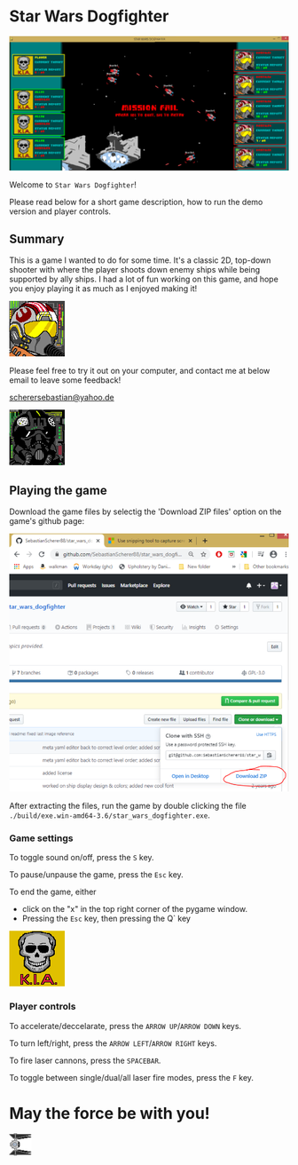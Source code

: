 # Star Wars Dogfighter

![Better luck next time!](./graphics/readme_pics/game_screenshot.png)

Welcome to `Star Wars Dogfighter`! 

Please read below for a short game description, how to run the demo version and player controls.

## Summary

This is a game I wanted to do for some time. It's a classic 2D, top-down shooter with where the player shoots down enemy ships while being
supported by ally ships. I had a lot of fun working on this game, and hope you enjoy playing it as much as I enjoyed making it!

![Your standard rebel scum](./graphics/cockpit/rebel_pilot1.bmp)

Please feel free to try it out on your computer, and contact me at below email to leave some feedback!

scherersebastian@yahoo.de

![Another empire stooge](./graphics/cockpit/empire_pilot1.bmp)

## Playing the game

Download the game files by selectig the 'Download ZIP files' option on the game's github page:

![Download the game](./graphics/readme_pics/github_download.PNG)

After extracting the files, run the game by double clicking the file `./build/exe.win-amd64-3.6/star_wars_dogfighter.exe`.

### Game settings

To toggle sound on/off, press the `S` key.

To pause/unpause the game, press the `Esc` key.

To end the game, either

  - click on the "x" in the top right corner of the pygame window.
  - Pressing the `Esc` key, then pressing the Q` key

![Game Over](./graphics/cockpit/skull.bmp)

### Player controls

To accelerate/deccelarate, press the `ARROW UP`/`ARROW DOWN` keys.

To turn left/right, press the `ARROW LEFT`/`ARROW RIGHT` keys.

To fire laser cannons, press the `SPACEBAR`.

To toggle between single/dual/all laser fire modes, press the `F` key.

# May the force be with you!

![Intercept!](./graphics/sprite_skins/tieinterceptor1.bmp)